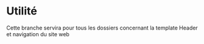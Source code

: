 # Utilité

Cette branche servira pour tous les dossiers concernant la template Header et navigation du site web